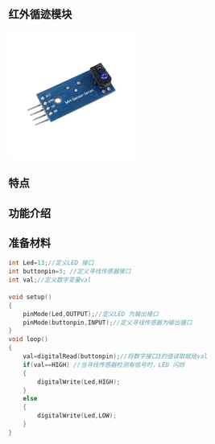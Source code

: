 ## 红外循迹模块

![](/assets/循迹模块1.png)

## 特点

## 功能介绍

## 准备材料

```cpp
int Led=13;//定义LED 接口
int buttonpin=3; //定义寻线传感器接口 
int val;//定义数字变量val 

void setup() 
{
    pinMode(Led,OUTPUT);//定义LED 为输出接口 
    pinMode(buttonpin,INPUT);//定义寻线传感器为输出接口
}
void loop()
{
    val=digitalRead(buttonpin);//将数字接口3的值读取赋给val
    if(val==HIGH) //当寻线传感器检测有信号时，LED 闪烁 
    {
        digitalWrite(Led,HIGH);
    }
    else 
    {
        digitalWrite(Led,LOW);
    }
}
```



